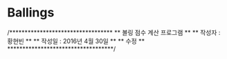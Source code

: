# Ballings
/**********************************
**    볼링 점수 계산 프로그램    **
**       작성자 : 황현빈         ** 
**    작성일 : 2016년 4월 30일   **
**              수정             **
***********************************/
